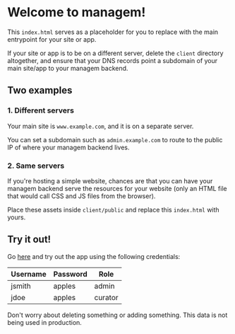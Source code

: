 # Welcome to managem!

This `index.html` serves as a placeholder for you to replace with the main entrypoint for your site or app.

If your site or app is to be on a different server, delete the `client` directory altogether, and ensure that your DNS records point a subdomain of your main site/app to your managem backend.

## Two examples

### 1. Different servers

Your main site is `www.example.com`, and it is on a separate server.

You can set a subdomain such as `admin.example.com` to route to the public IP of where your managem backend lives.

### 2. Same servers

If you're hosting a simple website, chances are that you can have your managem backend serve the resources for your website (only an HTML file that would call CSS and JS files from the browser).

Place these assets inside `client/public` and replace this `index.html` with yours.

## Try it out!

Go [here](/admin) and try out the app using the following credentials:

|Username|Password|Role|
|---|---|---|
|jsmith|apples|admin|
|jdoe|apples|curator|

Don't worry about deleting something or adding something. This data is not being used in production.